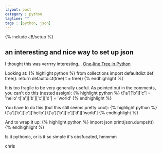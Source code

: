 ```yaml
---
layout: post
category : python
tagline: ""
tags : [python, json]
---
```

{% include JB/setup %}


## an interesting and nice way to set up json

I thought this was verrrry interesting...
[One-line Tree in Python](https://gist.github.com/hrldcpr/2012250)


Looking at:
{% highlight python %}
	from collections import defaultdict
	def tree(): return defaultdict(tree)
	t = tree()
{% endhighlight %}

It is too fragile to be very generally useful.
As pointed out in the comments, you can't do this (nested assign):
{% highlight python %}
	t['a']['b']['c'] = 'hello'
	t['a']['b']['c']['d'] = 'world'
{% endhighlight %}

You have to do this (but this still seems pretty cool):
{% highlight python %}
	t['a']['b']['c']['hello']
	t['a']['b']['c']['d']['world']
{% endhighlight %}

And to wrap it up:
{% highlight python %}
	import json
	print(json.dumps(t))
{% endhighlight %}


Is it pythonic, or is it so simple it's obsfucated, hmmmm

chris



